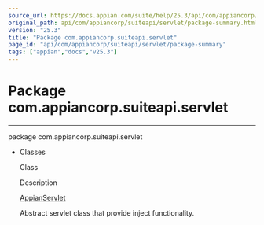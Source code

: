 ```yaml
---
source_url: https://docs.appian.com/suite/help/25.3/api/com/appiancorp/suiteapi/servlet/package-summary.html
original_path: api/com/appiancorp/suiteapi/servlet/package-summary.html
version: "25.3"
title: "Package com.appiancorp.suiteapi.servlet"
page_id: "api/com/appiancorp/suiteapi/servlet/package-summary"
tags: ["appian","docs","v25.3"]
---
```



# Package com.appiancorp.suiteapi.servlet

* * *

package com.appiancorp.suiteapi.servlet

-   Classes

    Class

    Description

    [AppianServlet](AppianServlet.html "class in com.appiancorp.suiteapi.servlet")

    Abstract servlet class that provide inject functionality.